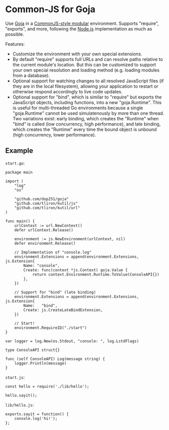 Common-JS for Goja
==================

Use [Goja](https://github.com/dop251/goja) in a
[CommonJS-style modular](http://www.commonjs.org/specs/modules/1.0/) environment.
Supports "require", "exports", and more, following the
[Node.js](https://nodejs.org/api/modules.html) implementation as much as possible.

Features:

* Customize the environment with your own special extensions.
* By default "require" supports full URLs and can resolve paths relative to the current module's
  location. But this can be customized to support your own special resolution and loading method
  (e.g. loading modules from a database).
* Optional support for watching changes to all resolved JavaScript files (if they are in the local
  filesystem), allowing your application to restart or otherwise respond accordingly to live code
  updates.
* Optional support for "bind", which is similar to "require" but exports the JavaScript objects,
  including functions, into a new "goja.Runtime". This is useful for multi-threaded Go environments
  because a single "goja.Runtime" cannot be used simulatenously by more than one thread. Two variations
  exist: early binding, which creates the "Runtime" when "bind" is called (low concurrency, high
  performance), and late binding, which creates the "Runtime" every time the bound object is unbound
  (high concurrency, lower performance).


Example
-------

`start.go`:

    package main

    import (
        "log"
        "os"

        "github.com/dop251/goja"
        "github.com/tliron/kutil/js"
        "github.com/tliron/kutil/url"
    )

    func main() {
        urlContext := url.NewContext()
        defer urlContext.Release()

        environment := js.NewEnvironment(urlContext, nil)
        defer environment.Release()

        // Implementation of "console.log"
        environment.Extensions = append(environment.Extensions, js.Extension{
            Name: "console",
            Create: func(context *js.Context) goja.Value {
                return context.Environment.Runtime.ToValue(ConsoleAPI{})
            },
        })

        // Support for "bind" (late binding)
        environment.Extensions = append(environment.Extensions, js.Extension{
            Name:   "bind",
            Create: js.CreateLateBindExtension,
        })

        // Start!
        environment.RequireID("./start")
    }

    var logger = log.New(os.Stdout, "console: ", log.LstdFlags)

    type ConsoleAPI struct{}

    func (self ConsoleAPI) Log(message string) {
        logger.Println(message)
    }

`start.js`:

    const hello = require('./lib/hello');

    hello.sayit();

`lib/hello.js`:

    exports.sayit = function() {
        console.log('hi!');
    };
